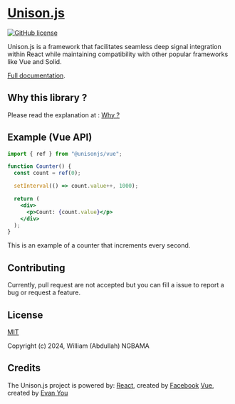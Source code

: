 # [Unison.js](https://reactive-lib.netlify.app/)

[![GitHub license](https://img.shields.io/badge/license-MIT-blue.svg)](https://github.com/Lazy-work/reactive-vue/blob/main/LICENSE)

Unison.js is a framework that facilitates seamless deep signal integration within React while maintaining compatibility with other popular frameworks like Vue and Solid.

[Full documentation](https://unisonjs.netlify.app/).

## Why this library ?

Please read the explanation at : [Why ?](https://unisonjs.netlify.app/guide/)

## Example (Vue API)

```jsx
import { ref } from "@unisonjs/vue";

function Counter() {
  const count = ref(0);

  setInterval(() => count.value++, 1000);

  return (
    <div>
      <p>Count: {count.value}</p>
    </div>
  );
}
```

This is an example of a counter that increments every second.

## Contributing

Currently, pull request are not accepted but you can fill a issue to report a bug or request a feature.

## License

[MIT](https://opensource.org/licenses/MIT)

Copyright (c) 2024, William (Abdullah) NGBAMA

## Credits

The Unison.js project is powered by:
[React](https://react.dev/), created by [Facebook](https://github.com/facebook3)
[Vue](https://vuejs.org/), created by [Evan You](https://github.com/yyx990803)
